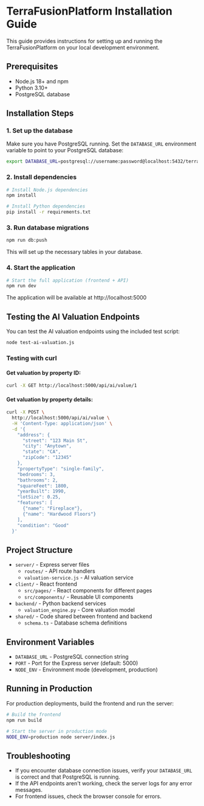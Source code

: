 # TerraFusionPlatform Installation Guide

This guide provides instructions for setting up and running the TerraFusionPlatform on your local development environment.

## Prerequisites

- Node.js 18+ and npm
- Python 3.10+
- PostgreSQL database

## Installation Steps

### 1. Set up the database

Make sure you have PostgreSQL running. Set the `DATABASE_URL` environment variable to point to your PostgreSQL database:

```bash
export DATABASE_URL=postgresql://username:password@localhost:5432/terrafusion
```

### 2. Install dependencies

```bash
# Install Node.js dependencies
npm install

# Install Python dependencies
pip install -r requirements.txt
```

### 3. Run database migrations

```bash
npm run db:push
```

This will set up the necessary tables in your database.

### 4. Start the application

```bash
# Start the full application (frontend + API)
npm run dev
```

The application will be available at http://localhost:5000

## Testing the AI Valuation Endpoints

You can test the AI valuation endpoints using the included test script:

```bash
node test-ai-valuation.js
```

### Testing with curl

#### Get valuation by property ID:

```bash
curl -X GET http://localhost:5000/api/ai/value/1
```

#### Get valuation by property details:

```bash
curl -X POST \
  http://localhost:5000/api/ai/value \
  -H 'Content-Type: application/json' \
  -d '{
    "address": {
      "street": "123 Main St",
      "city": "Anytown",
      "state": "CA",
      "zipCode": "12345"
    },
    "propertyType": "single-family",
    "bedrooms": 3,
    "bathrooms": 2,
    "squareFeet": 1800,
    "yearBuilt": 1990,
    "lotSize": 0.25,
    "features": [
      {"name": "Fireplace"},
      {"name": "Hardwood Floors"}
    ],
    "condition": "Good"
  }'
```

## Project Structure

- `server/` - Express server files
  - `routes/` - API route handlers
  - `valuation-service.js` - AI valuation service
- `client/` - React frontend
  - `src/pages/` - React components for different pages
  - `src/components/` - Reusable UI components
- `backend/` - Python backend services
  - `valuation_engine.py` - Core valuation model
- `shared/` - Code shared between frontend and backend
  - `schema.ts` - Database schema definitions

## Environment Variables

- `DATABASE_URL` - PostgreSQL connection string
- `PORT` - Port for the Express server (default: 5000)
- `NODE_ENV` - Environment mode (development, production)

## Running in Production

For production deployments, build the frontend and run the server:

```bash
# Build the frontend
npm run build

# Start the server in production mode
NODE_ENV=production node server/index.js
```

## Troubleshooting

- If you encounter database connection issues, verify your `DATABASE_URL` is correct and that PostgreSQL is running.
- If the API endpoints aren't working, check the server logs for any error messages.
- For frontend issues, check the browser console for errors.
